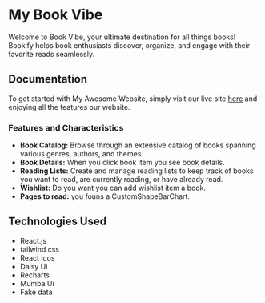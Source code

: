 
# My Book Vibe

Welcome to Book Vibe, your ultimate destination for all things books! Bookify helps book enthusiasts discover, organize, and engage with their favorite reads seamlessly.


## Documentation

To get started with My Awesome Website, simply visit our live site [here](https://book-vibe-80.netlify.app/sing) and enjoying all the features our website.

### Features and Characteristics

- **Book Catalog:** Browse through an extensive catalog of books spanning various genres, authors, and themes.
- **Book Details:** When you click book item you see book details.
- **Reading Lists:** Create and manage reading lists to keep track of books you want to read, are currently reading, or have already read.
- **Wishlist:** Do you want you can add wishlist item a book.
- **Pages to read:** you founs a CustomShapeBarChart.


## Technologies Used

- React.js
- tailwind css
- React Icos 
- Daisy Ui
- Recharts
- Mumba Ui
- Fake data

